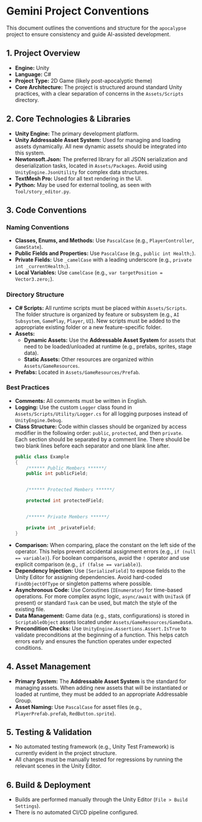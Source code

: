 # Gemini Project Conventions

This document outlines the conventions and structure for the `apocalypse` project to ensure consistency and guide AI-assisted development.

## 1. Project Overview

- **Engine:** Unity
- **Language:** C#
- **Project Type:** 2D Game (likely post-apocalyptic theme)
- **Core Architecture:** The project is structured around standard Unity practices, with a clear separation of concerns in the `Assets/Scripts` directory.

## 2. Core Technologies & Libraries

- **Unity Engine:** The primary development platform.
- **Unity Addressable Asset System:** Used for managing and loading assets dynamically. All new dynamic assets should be integrated into this system.
- **Newtonsoft.Json:** The preferred library for all JSON serialization and deserialization tasks, located in `Assets/Packages`. Avoid using `UnityEngine.JsonUtility` for complex data structures.
- **TextMesh Pro:** Used for all text rendering in the UI.
- **Python:** May be used for external tooling, as seen with `Tool/story_editor.py`.

## 3. Code Conventions

### Naming Conventions

- **Classes, Enums, and Methods:** Use `PascalCase` (e.g., `PlayerController`, `GameState`).
- **Public Fields and Properties:** Use `PascalCase` (e.g., `public int Health;`).
- **Private Fields:** Use `_camelCase` with a leading underscore (e.g., `private int _currentHealth;`).
- **Local Variables:** Use `camelCase` (e.g., `var targetPosition = Vector3.zero;`).

### Directory Structure

- **C# Scripts:** All runtime scripts must be placed within `Assets/Scripts`. The folder structure is organized by feature or subsystem (e.g., `AI Subsystem`, `GamePlay`, `Player`, `UI`). New scripts must be added to the appropriate existing folder or a new feature-specific folder.
- **Assets:**
    - **Dynamic Assets:** Use the **Addressable Asset System** for assets that need to be loaded/unloaded at runtime (e.g., prefabs, sprites, stage data).
    - **Static Assets:** Other resources are organized within `Assets/GameResources`.
- **Prefabs:** Located in `Assets/GameResources/Prefab`.

### Best Practices

- **Comments:** All comments must be written in English.
- **Logging:** Use the custom `Logger` class found in `Assets/Scripts/Utility/Logger.cs` for all logging purposes instead of `UnityEngine.Debug`.
- **Class Structure:** Code within classes should be organized by access modifier in the following order: `public`, `protected`, and then `private`. Each section should be separated by a comment line. There should be two blank lines before each separator and one blank line after.
    ```csharp
    public class Example
    {
        /****** Public Members ******/
        public int publicField;


        /****** Protected Members ******/

        protected int protectedField;


        /****** Private Members ******/

        private int _privateField;
    }
    ```
- **Comparison:** When comparing, place the constant on the left side of the operator. This helps prevent accidental assignment errors (e.g., `if (null == variable)`). For boolean comparisons, avoid the `!` operator and use explicit comparison (e.g., `if (false == variable)`).
- **Dependency Injection:** Use `[SerializeField]` to expose fields to the Unity Editor for assigning dependencies. Avoid hard-coded `FindObjectOfType` or singleton patterns where possible.
- **Asynchronous Code:** Use Coroutines (`IEnumerator`) for time-based operations. For more complex async logic, `async/await` with `UniTask` (if present) or standard `Task` can be used, but match the style of the existing file.
- **Data Management:** Game data (e.g., stats, configurations) is stored in `ScriptableObject` assets located under `Assets/GameResources/GameData`.
- **Precondition Checks:** Use `UnityEngine.Assertions.Assert.IsTrue` to validate preconditions at the beginning of a function. This helps catch errors early and ensures the function operates under expected conditions.

## 4. Asset Management

- **Primary System:** The **Addressable Asset System** is the standard for managing assets. When adding new assets that will be instantiated or loaded at runtime, they must be added to an appropriate Addressable Group.
- **Asset Naming:** Use `PascalCase` for asset files (e.g., `PlayerPrefab.prefab`, `RedButton.sprite`).

## 5. Testing & Validation

- No automated testing framework (e.g., Unity Test Framework) is currently evident in the project structure.
- All changes must be manually tested for regressions by running the relevant scenes in the Unity Editor.

## 6. Build & Deployment

- Builds are performed manually through the Unity Editor (`File > Build Settings`).
- There is no automated CI/CD pipeline configured.
